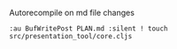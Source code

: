 Autorecompile on md file changes

```viml
:au BufWritePost PLAN.md :silent ! touch src/presentation_tool/core.cljs
```
